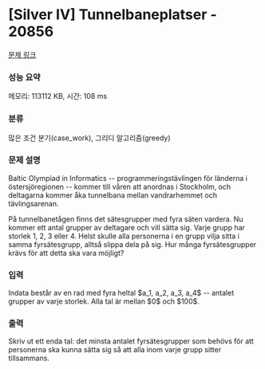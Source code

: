 # [Silver IV] Tunnelbaneplatser - 20856 

[문제 링크](https://www.acmicpc.net/problem/20856) 

### 성능 요약

메모리: 113112 KB, 시간: 108 ms

### 분류

많은 조건 분기(case_work), 그리디 알고리즘(greedy)

### 문제 설명

<p>Baltic Olympiad in Informatics -- programmeringstävlingen för länderna i östersjöregionen -- kommer till våren att anordnas i Stockholm, och deltagarna kommer åka tunnelbana mellan vandrarhemmet och tävlingsarenan.</p>

<p>På tunnelbanetågen finns det sätesgrupper med fyra säten vardera. Nu kommer ett antal grupper av deltagare och vill sätta sig. Varje grupp har storlek 1, 2, 3 eller 4. Helst skulle alla personerna i en grupp vilja sitta i samma fyrsätesgrupp, alltså slippa dela på sig. Hur många fyrsätesgrupper krävs för att detta ska vara möjligt?</p>

### 입력 

 <p>Indata består av en rad med fyra heltal $a_1, a_2, a_3, a_4$ -- antalet grupper av varje storlek. Alla tal är mellan $0$ och $100$.</p>

### 출력 

 <p>Skriv ut ett enda tal: det minsta antalet fyrsätesgrupper som behövs för att personerna ska kunna sätta sig så att alla inom varje grupp sitter tillsammans.</p>


